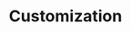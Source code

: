 ---
layout: default
title: Customization
nav_order: 3
description: "Just the Docs is a responsive Jekyll theme with built-in search that is easily customizable and hosted on GitHub Pages."
permalink: /customize/
---